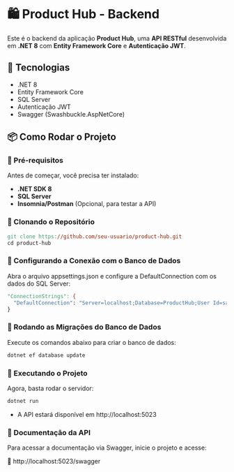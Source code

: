 # 🛍️ Product Hub - Backend

Este é o backend da aplicação **Product Hub**, uma **API RESTful** desenvolvida em **.NET 8** com **Entity Framework Core** e **Autenticação JWT**.

## 🚀 Tecnologias

- .NET 8  
- Entity Framework Core  
- SQL Server  
- Autenticação JWT  
- Swagger (Swashbuckle.AspNetCore)  

## 📦 Como Rodar o Projeto  

### 🔹 Pré-requisitos  
Antes de começar, você precisa ter instalado:  

- **.NET SDK 8**  
- **SQL Server**  
- **Insomnia/Postman** (Opcional, para testar a API)  

### 🔹 Clonando o Repositório  

```makefile
git clone https://github.com/seu-usuario/product-hub.git
cd product-hub 
```

### 🔹 Configurando a Conexão com o Banco de Dados

Abra o arquivo appsettings.json e configure a DefaultConnection com os dados do SQL Server:
```makefile
"ConnectionStrings": {
  "DefaultConnection": "Server=localhost;Database=ProductHub;User Id=sa;Password=SuaSenha;TrustServerCertificate=True;"
}
```

### 🔹 Rodando as Migrações do Banco de Dados
Execute os comandos abaixo para criar o banco de dados:
```makefile
dotnet ef database update
```

### 🔹 Executando o Projeto
Agora, basta rodar o servidor:
```makefile
dotnet run
```
- A API estará disponível em http://localhost:5023

### 📖 Documentação da API
Para acessar a documentação via Swagger, inicie o projeto e acesse:

🔗 http://localhost:5023/swagger

